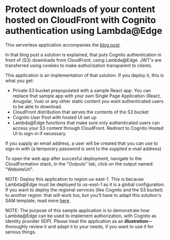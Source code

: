 # Protect downloads of your content hosted on CloudFront with Cognito authentication using Lambda@Edge

This serverless application accompanies the [blog post](https://aws.amazon.com/blogs/networking-and-content-delivery/authorizationedge-using-cookies-protect-your-amazon-cloudfront-content-from-being-downloaded-by-unauthenticated-users/).

In that blog post a solution is explained, that puts Cognito authentication in front of (S3) downloads from CloudFront, using Lambda@Edge. JWT's are transferred using cookies to make authorization transparent to clients.

This application is an implementation of that solution. If you deploy it, this is what you get:

- Private S3 bucket prepopulated with a sample React app. You can replace that sample app with your own Single Page Application (React, Anugular, Vue) or any other static content you want authenticated users to be able to download.
- CloudFront distribution that serves the contents of the S3 bucket
- Cognito User Pool with hosted UI set up
- Lambda@Edge functions that make sure only authenticated users can access your S3 content through CloudFront. Redirect to Cognito Hosted UI to sign-in if necessary.

If you supply an email address, a user will be created that you can use to sign-in with (a temporary password is sent to the supplied e-mail address)

To open the web app after succesful deployment, navigate to the CloudFormation stack, in the "Outputs" tab, click on the output named: "WebsiteUrl".

NOTE: Deploy this application to region us-east-1. This is because Lambda@Edge must be deployed to us-east-1 as it is a global configuration. If you want to deploy the regional services (like Cognito and the S3 bucket) to another region: that will work too, but you'll have to adapt this solution's SAM template, read more [here](https://github.com/aws-samples/cloudfront-authorization-at-edge/blob/master/README.md#deploying-to-another-region).

NOTE: The purpose of this sample application is to demonstrate how Lambda@Edge can be used to implement authorization, with Cognito as identity provider (IDP). Please treat the application as an _**illustration**_––thoroughly review it and adapt it to your needs, if you want to use it for serious things.